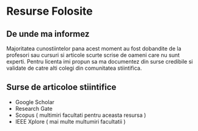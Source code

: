 # Resurse Folosite

## De unde ma informez

Majoritatea cunostiintelor pana acest moment au fost dobandite de la profesori sau cursuri si articole scurte scrise de oameni care nu sunt experti.
Pentru licenta imi propun sa ma documentez din surse credibile si validate de catre alti colegi din comunitatea stiintifica.

## Surse de articoloe stiintifice 
- Google Scholar
- Research Gate
- Scopus ( multimiri facultati pentru aceasta resursa )
- IEEE Xplore ( mai multe multumiri facultatii )
